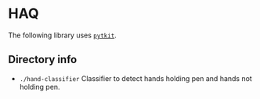 # HAQ
The following library uses [`pytkit`](https://github.com/VJatla/shared_tool_kits). 

## Directory info
- `./hand-classifier`
Classifier to detect hands holding pen and hands not holding pen.


